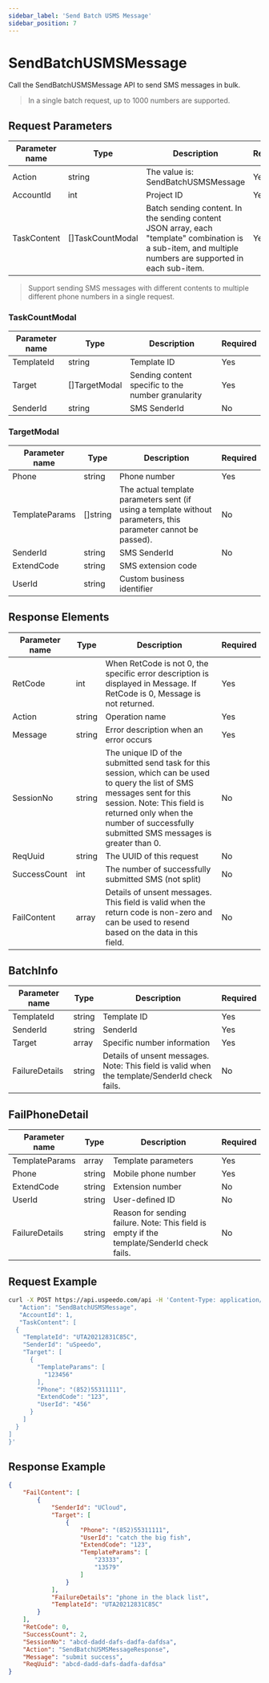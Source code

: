 ```yaml
---
sidebar_label: 'Send Batch USMS Message'
sidebar_position: 7
---
```


# SendBatchUSMSMessage

Call the SendBatchUSMSMessage API to send SMS messages in bulk.

> In a single batch request, up to 1000 numbers are supported.

## Request Parameters
|Parameter name| Type | Description |Required|
|---|---|---|---|
|Action| string | The value is: SendBatchUSMSMessage |Yes|
|AccountId| int | Project ID |Yes|
|TaskContent| []TaskCountModal | Batch sending content. In the sending content JSON array, each "template" combination is a sub-item, and multiple numbers are supported in each sub-item. |Yes|

> Support sending SMS messages with different contents to multiple different phone numbers in a single request.

### TaskCountModal

|Parameter name| Type | Description | Required |
|---|---|---|---|
|TemplateId| string | Template ID | Yes |
|Target| []TargetModal | Sending content specific to the number granularity | Yes|
|SenderId| string | SMS SenderId | No |


### TargetModal

|Parameter name| Type | Description | Required |
|---|---|---|---|
|Phone|string|Phone number|Yes|
|TemplateParams| []string | The actual template parameters sent (if using a template without parameters, this parameter cannot be passed). | No |
|SenderId| string | SMS SenderId | No |
|ExtendCode|string|SMS extension code||No|
|UserId|string|Custom business identifier||No|

## Response Elements
|Parameter name|Type|Description|Required|
|---|---|---|---|
|RetCode|int|When RetCode is not 0, the specific error description is displayed in Message. If RetCode is 0, Message is not returned.|Yes|
|Action|string|Operation name|Yes|
|Message|string|Error description when an error occurs|Yes|
|SessionNo|string|The unique ID of the submitted send task for this session, which can be used to query the list of SMS messages sent for this session. Note: This field is returned only when the number of successfully submitted SMS messages is greater than 0.|No|
|ReqUuid|string|The UUID of this request|No|
|SuccessCount|int|The number of successfully submitted SMS (not split)|No|
|FailContent|array|Details of unsent messages. This field is valid when the return code is non-zero and can be used to resend based on the data in this field.|No|

## BatchInfo
|Parameter name|Type|Description|Required|
|---|---|---|---|
|TemplateId|string|Template ID|Yes|
|SenderId|string|SenderId|Yes|
|Target|array|Specific number information|Yes|
|FailureDetails|string|Details of unsent messages. Note: This field is valid when the template/SenderId check fails.|No|

## FailPhoneDetail
|Parameter name|Type|Description|Required|
|---|---|---|---|
|TemplateParams|array|Template parameters|Yes|
|Phone|string|Mobile phone number|Yes|
|ExtendCode|string|Extension number|No|
|UserId|string|User-defined ID|No|
|FailureDetails|string|Reason for sending failure. Note: This field is empty if the template/SenderId check fails.|No|

## Request Example

```bash
curl -X POST https://api.uspeedo.com/api -H 'Content-Type: application/json' -d '{
   "Action": "SendBatchUSMSMessage",
   "AccountId": 1,
   "TaskContent": [
  {
    "TemplateId": "UTA20212831C85C",
    "SenderId": "uSpeedo",
    "Target": [
      {
        "TemplateParams": [
          "123456"
        ],
        "Phone": "(852)55311111",
        "ExtendCode": "123",
        "UserId": "456"
      }
    ]
  }
]
}'
```

## Response Example

```json
{
    "FailContent": [
        {
            "SenderId": "UCloud", 
            "Target": [
                {
                    "Phone": "(852)55311111", 
                    "UserId": "catch the big fish", 
                    "ExtendCode": "123", 
                    "TemplateParams": [
                        "23333", 
                        "13579"
                    ]
                }
            ], 
            "FailureDetails": "phone in the black list", 
            "TemplateId": "UTA20212831C85C"
        }
    ], 
    "RetCode": 0, 
    "SuccessCount": 2, 
    "SessionNo": "abcd-dadd-dafs-dadfa-dafdsa", 
    "Action": "SendBatchUSMSMessageResponse", 
    "Message": "submit success", 
    "ReqUuid": "abcd-dadd-dafs-dadfa-dafdsa"
}
```